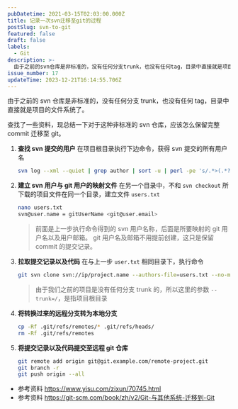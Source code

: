 ```yaml
---
pubDatetime: 2021-03-15T02:03:00.000Z
title: 记录一次svn迁移至git的过程
postSlug: svn-to-git
featured: false
draft: false
labels:
  - Git
description: >-
  由于之前的svn仓库是非标准的，没有任何分支trunk，也没有任何tag，目录中直接就是项目的文件系统了。对于这种非标准的svn仓库，应该怎么保留完整commit迁移至git？
issue_number: 17
updateTime: 2023-12-21T16:14:55.706Z
---
```


由于之前的 svn 仓库是非标准的，没有任何分支 trunk，也没有任何 tag，目录中直接就是项目的文件系统了。

查找了一些资料，现总结一下对于这种非标准的 svn 仓库，应该怎么保留完整 commit 迁移至 git。

1. **查找 svn 提交的用户**
   在项目根目录执行下边命令，获得 svn 提交的所有用户名

   ```bash
   svn log --xml --quiet | grep author | sort -u | perl -pe 's/.*>(.*?)<.*/$1 = /'
   ```

1. **建立 svn 用户与 git 用户的映射文件**
   在另一个目录中，不和 `svn checkout` 所下载的项目文件在同一个目录，建立文件 `users.txt`

   ```bash
   nano users.txt
   svn@user.name = gitUserName <git@user.email>
   ```

   > 前面是上一步执行命令得到的 svn 用户名称，后面是所要映射的 git 用户名以及用户邮箱。
   > git 用户名及邮箱不用提前创建，这只是保留 commit 的提交记录。

1. **拉取提交记录以及代码**
   在与上一步 `user.txt` 相同目录下，执行命令

   ```bash
   git svn clone svn://ip/project.name --authors-file=users.txt --no-metadata --trunk=/ target.location
   ```

   > 由于我们之前的项目是没有任何分支 trunk 的，所以这里的参数 `--trunk=/`，是指项目根目录

1. **将转换过来的远程分支转为本地分支**

   ```bash
   cp -Rf .git/refs/remotes/* .git/refs/heads/
   rm -Rf .git/refs/remotes
   ```

1. **将提交记录以及代码提交至远程 git 仓库**

   ```bash
   git remote add origin git@git.example.com/remote-project.git
   git branch -r
   git push origin --all
   ```

- 参考资料 <https://www.yisu.com/zixun/70745.html>
- 参考资料 <https://git-scm.com/book/zh/v2/Git-与其他系统-迁移到-Git>
